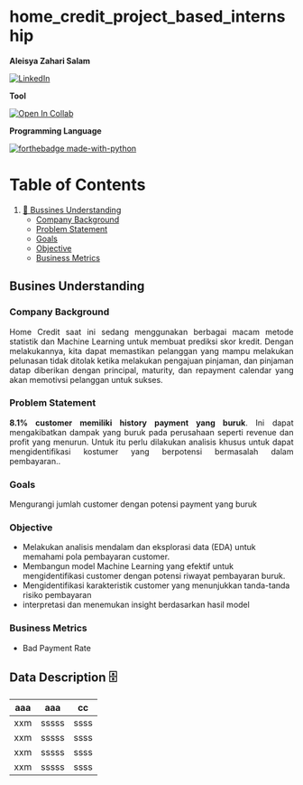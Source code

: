 # home_credit_project_based_internship

<b>Aleisya Zahari Salam</b> 

[![LinkedIn](https://img.shields.io/badge/LinkedIn-0077B5?style=for-the-badge&logo=linkedin&logoColor=white)](http://linkedin.com/in/aleisyazaharisalam)

**Tool**

[![Open In Collab](https://colab.research.google.com/assets/colab-badge.svg)](https://colab.research.google.com/)

**Programming Language**

[![forthebadge made-with-python](http://ForTheBadge.com/images/badges/made-with-python.svg)](https://www.python.org/)

# Table of Contents
1. [🏦 Bussines Understanding](##busines-understanding)
    - [Company Background](#company-background)
   - [Problem Statement](#problem-statement)
   - [Goals](#goals)
   - [Objective](#objective)
   - [Business Metrics](#business-metrics)


## Busines Understanding

### Company Background
<p style='text-align: justify'>Home Credit saat ini sedang menggunakan berbagai macam metode statistik dan Machine Learning untuk membuat prediksi skor kredit. Dengan melakukannya, kita dapat memastikan pelanggan yang mampu melakukan pelunasan tidak ditolak ketika melakukan pengajuan pinjaman, dan pinjaman datap diberikan dengan principal, maturity, dan repayment calendar yang akan memotivsi pelanggan untuk sukses.</p>


### Problem Statement 
<p style='text-align: justify'><b>8.1% customer memiliki history payment yang buruk</b>. Ini dapat mengakibatkan dampak yang buruk pada perusahaan seperti revenue dan profit yang menurun.
Untuk itu perlu dilakukan analisis khusus untuk dapat mengidentifikasi kostumer yang berpotensi bermasalah dalam pembayaran..</p>


### Goals
<p style='text-align: justify'>Mengurangi jumlah customer dengan potensi payment yang buruk </p>

### Objective
* Melakukan analisis mendalam dan eksplorasi data (EDA) untuk memahami pola pembayaran customer.
* Membangun model Machine Learning yang efektif untuk mengidentifikasi customer dengan potensi riwayat pembayaran buruk.
* Mengidentifikasi karakteristik customer yang menunjukkan tanda-tanda risiko pembayaran
* interpretasi dan menemukan insight berdasarkan hasil model

### Business Metrics
* Bad Payment Rate

## Data Description 🗄️ 
|aaa | aaa | cc |
|--- |-----|----|
|xxm |sssss|ssss|
|xxm |sssss|ssss|
|xxm |sssss|ssss|
|xxm |sssss|ssss|
